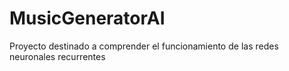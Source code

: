 # MusicGeneratorAI
Proyecto destinado a comprender el funcionamiento de las redes neuronales recurrentes
